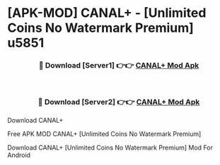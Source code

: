 # [APK-MOD] CANAL+ - [Unlimited Coins No Watermark Premium] u5851



<div align="center">
<h3>🔴 Download [Server1] 👉👉 <a href="https://momento.my/?title=CANAL+">CANAL+ Mod Apk</a></h3><br>

<h3>🔴 Download [Server2] 👉👉 <a href="https://momento.my/?title=CANAL+">CANAL+ Mod Apk</a></h3>
</div>



Download CANAL+ 

Free APK MOD CANAL+ [Unlimited Coins No Watermark Premium]

Download CANAL+ [Unlimited Coins No Watermark Premium] Mod For Android
